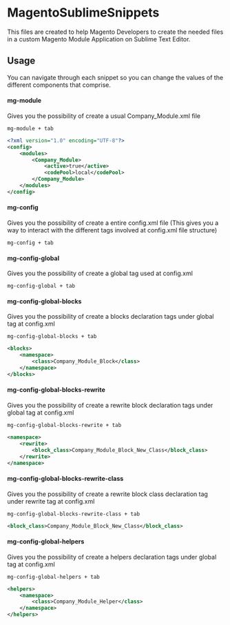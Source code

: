 # MagentoSublimeSnippets

This files are created to help Magento Developers to create the needed files in a custom Magento Module Application on Sublime Text Editor.

## Usage

You can navigate through each snippet so you can change the values of the different components that comprise.

#### mg-module

Gives you the possibility of create a usual Company_Module.xml file

    mg-module + tab

```xml
<?xml version="1.0" encoding="UTF-8"?>
<config>
	<modules>
		<Company_Module>
			<active>true</active>
			<codePool>local</codePool>
		</Company_Module>
	</modules>
</config>
```

#### mg-config 

Gives you the possibility of create a entire config.xml file (This gives you a way to interact with the different tags involved at config.xml file structure)

    mg-config + tab

#### mg-config-global

Gives you the possibility of create a global tag used at config.xml

    mg-config-global + tab
    
#### mg-config-global-blocks

Gives you the possibility of create a blocks declaration tags under global tag at config.xml

    mg-config-global-blocks + tab

```xml
<blocks>
	<namespace>
		<class>Company_Module_Block</class>
	</namespace>
</blocks>
```

#### mg-config-global-blocks-rewrite

Gives you the possibility of create a rewrite block declaration tags under global tag at config.xml

    mg-config-global-blocks-rewrite + tab

```xml
<namespace>
	<rewrite>
		<block_class>Company_Module_Block_New_Class</block_class>
	</rewrite>
</namespace>
```

#### mg-config-global-blocks-rewrite-class

Gives you the possibility of create a rewrite block class declaration tag under rewrite tag at config.xml

    mg-config-global-blocks-rewrite-class + tab

```xml
<block_class>Company_Module_Block_New_Class</block_class>
```

#### mg-config-global-helpers

Gives you the possibility of create a helpers declaration tags under global tag at config.xml

    mg-config-global-helpers + tab

```xml
<helpers>
	<namespace>
		<class>Company_Module_Helper</class>
	</namespace>
</helpers>
```
